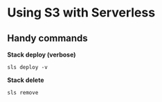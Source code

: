 # Using S3 with Serverless

## Handy commands

**Stack deploy (verbose)**
```
sls deploy -v 
```

**Stack delete**
```
sls remove
```